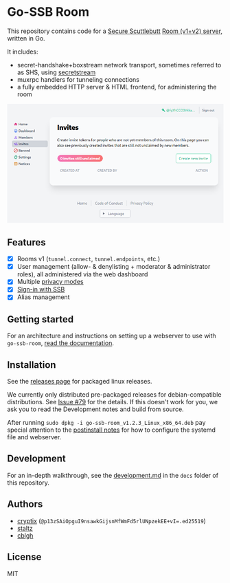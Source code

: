 # Go-SSB Room

This repository contains code for a [Secure Scuttlebutt](https://ssb.nz) [Room (v1+v2) server](https://github.com/ssb-ngi-pointer/rooms2), written in Go.

It includes:
* secret-handshake+boxstream network transport, sometimes referred to as SHS, using [secretstream](https://github.com/cryptoscope/secretstream)
* muxrpc handlers for tunneling connections
* a fully embedded HTTP server & HTML frontend, for administering the room

![](./docs/screenshot.png)

## Features

* [x] Rooms v1 (`tunnel.connect`, `tunnel.endpoints`, etc.)
* [x] User management (allow- & denylisting + moderator & administrator roles), all administered via the web dashboard
* [x] Multiple [privacy modes](https://ssb-ngi-pointer.github.io/rooms2/#privacy-modes)
* [x] [Sign-in with SSB](https://ssb-ngi-pointer.github.io/ssb-http-auth-spec/)
* [x] Alias management

## Getting started

For an architecture and instructions on setting up a webserver to use with `go-ssb-room`, [read the documentation](./docs).

## Installation

See the [releases page](https://github.com/ssb-ngi-pointer/go-ssb-room/releases) for packaged linux releases.

We currently only distributed pre-packaged releases for debian-compatible distributions. See [Issue #79](https://github.com/ssb-ngi-pointer/go-ssb-room/issues/79) for the details. If this doesn't work for you, we ask you to read the Development notes and build from source.

After running `sudo dpkg -i go-ssb-room_v1.2.3_Linux_x86_64.deb` pay special attention to the [postinstall notes](./docs/debian/postinstall.sh) for how to configure the systemd file and webserver.

## Development

For an in-depth walkthrough, see the [development.md](./docs/development.md) in the `docs` folder of this repository.

## Authors

* [cryptix](https://github.com/cryptix) (`@p13zSAiOpguI9nsawkGijsnMfWmFd5rlUNpzekEE+vI=.ed25519`)
* [staltz](https://github.com/staltz)
* [cblgh](https://github.com/cblgh)

## License

MIT
